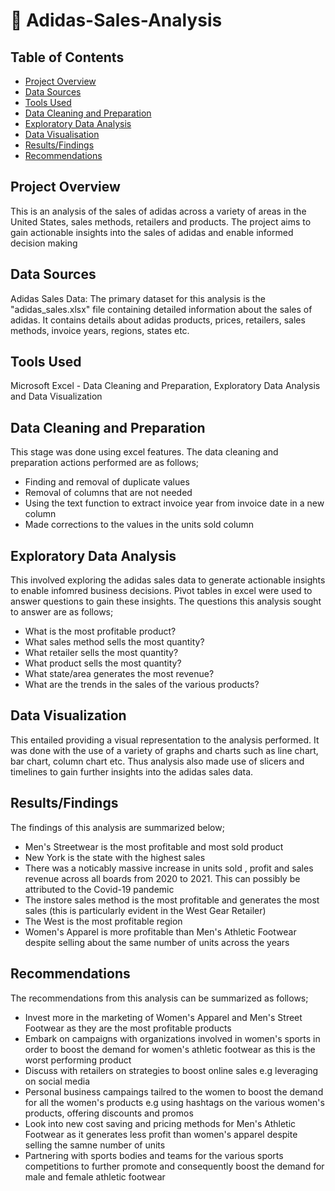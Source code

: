 # 👟 Adidas-Sales-Analysis

## Table of Contents

- [Project Overview](#project-overview)
- [Data Sources](#data-sources)
- [Tools Used](#Tools-Used)
- [Data Cleaning and Preparation](#Data-Cleaning-and-Preparation)
- [Exploratory Data Analysis](#Exploratory-Data-Analysis)
- [Data Visualisation](#Data-Visualisation)
- [Results/Findings](#Results/Findings)
- [Recommendations](#Recommendations)

## Project Overview
This is an analysis of the sales of adidas across a variety of areas in the United States, sales methods, retailers and products. The project aims to gain actionable insights into the sales of adidas and enable informed decision making

## Data Sources
Adidas Sales Data: The primary dataset for this analysis is the "adidas_sales.xlsx" file containing detailed information about the sales of adidas. It contains details about adidas products, prices, retailers, sales methods, invoice years, regions, states etc. 

## Tools Used
Microsoft Excel - Data Cleaning and Preparation, Exploratory Data Analysis and Data Visualization

## Data Cleaning and Preparation
This stage was done using excel features. The data cleaning and preparation actions performed are as follows;
- Finding and removal of duplicate values
- Removal of columns that are not needed
- Using the text function to extract invoice year from invoice date in a new column
- Made corrections to the values in the units sold column

## Exploratory Data Analysis 
This involved exploring the adidas sales data to generate actionable insights to enable infomred business decisions. Pivot tables in excel were used to answer questions to gain these insights. The questions this analysis sought to answer are as follows;
- What is the most profitable product?
- What sales method sells the most quantity?
- What retailer sells the most quantity?
- What product sells the most quantity?
- What state/area generates the most revenue?
- What are the trends in the sales of the various products?

## Data Visualization
This entailed providing a visual representation to the analysis performed. It was done with the use of a variety of graphs and charts such as line chart, bar chart, column chart etc. Thus analysis also made use of slicers and timelines to gain further insights into the adidas sales data.

## Results/Findings
The findings of this analysis are summarized below;
- Men's Streetwear is the most profitable and most sold product 
- New York is the state with the highest sales 
- There was a noticably massive increase in units sold , profit and sales revenue across all boards from 2020 to 2021. This can possibly be attributed to the Covid-19 pandemic
- The instore sales method is the most profitable and generates the most sales (this is particularly evident in the West Gear Retailer)
- The West is the most profitable region
- Women's Apparel is more profitable than Men's Athletic Footwear despite selling about the same number of units across the years

## Recommendations
The recommendations from this analysis can be summarized as follows;
- Invest more in the marketing of Women's Apparel and Men's Street Footwear as they are the most profitable products
- Embark on campaigns with organizations involved in women's sports in order to boost the demand for women's athletic footwear as this is the worst performing product
- Discuss with retailers on strategies to boost online sales e.g leveraging on social media
- Personal business campaings tailred to the women to boost the demand for all the women's products e.g using hashtags on the various women's products, offering discounts and promos
- Look into new cost saving  and pricing methods for Men's Athletic Footwear as it generates less profit than women's apparel despite selling the samne number of units
- Partnering with sports bodies and teams for the various sports competitions to further promote and consequently boost the demand for male and female athletic footwear


